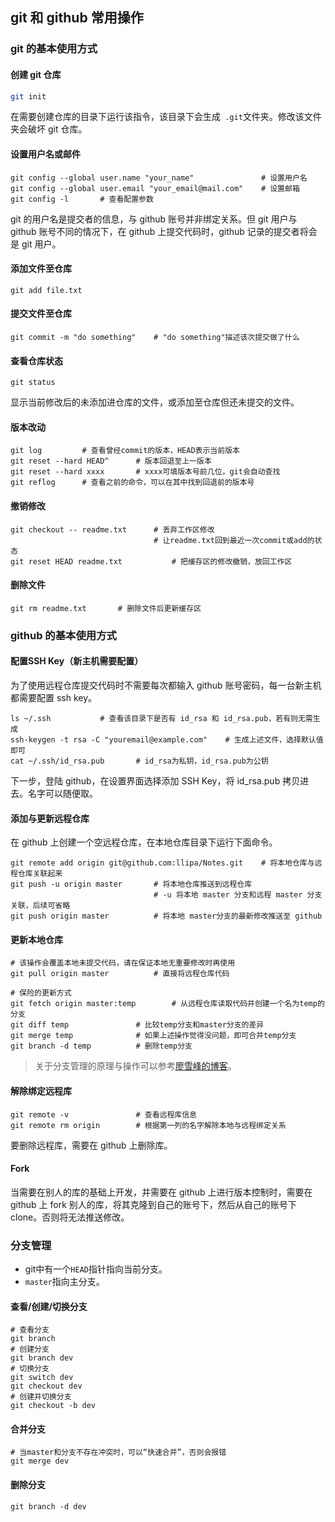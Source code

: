 ## git 和 github 常用操作

### git 的基本使用方式

#### 创建 git 仓库

``` sh
git init
```

在需要创建仓库的目录下运行该指令，该目录下会生成` .git`文件夹。修改该文件夹会破坏 git 仓库。

#### 设置用户名或邮件

```shell
git config --global user.name "your_name" 				# 设置用户名
git config --global user.email "your_email@mail.com"	# 设置邮箱
git config -l		# 查看配置参数
```

git 的用户名是提交者的信息，与 github 账号并非绑定关系。但 git 用户与 github 账号不同的情况下，在 github 上提交代码时，github 记录的提交者将会是 git 用户。

#### 添加文件至仓库

```shell
git add file.txt
```

#### 提交文件至仓库

```shell
git commit -m "do something"	# "do something"描述该次提交做了什么
```

#### 查看仓库状态

``` shell
git status
```

显示当前修改后的未添加进仓库的文件，或添加至仓库但还未提交的文件。

#### 版本改动

```shell
git log			# 查看曾经commit的版本，HEAD表示当前版本
git reset --hard HEAD^		# 版本回退至上一版本
git reset --hard xxxx		# xxxx可填版本号前几位，git会自动查找
git reflog		# 查看之前的命令，可以在其中找到回退前的版本号
```

#### 撤销修改

```shell
git checkout -- readme.txt		# 丢弃工作区修改
								# 让readme.txt回到最近一次commit或add的状态
git reset HEAD readme.txt			# 把缓存区的修改撤销，放回工作区
```

#### 删除文件

```shell
git rm readme.txt		# 删除文件后更新缓存区
```



### github 的基本使用方式

#### 配置SSH Key（新主机需要配置）

为了使用远程仓库提交代码时不需要每次都输入 github 账号密码，每一台新主机都需要配置 ssh key。

```shell
ls ~/.ssh			# 查看该目录下是否有 id_rsa 和 id_rsa.pub，若有则无需生成
ssh-keygen -t rsa -C "youremail@example.com"	# 生成上述文件，选择默认值即可
cat ~/.ssh/id_rsa.pub		# id_rsa为私钥，id_rsa.pub为公钥
```

下一步，登陆 github，在设置界面选择添加 SSH Key，将 id_rsa.pub 拷贝进去。名字可以随便取。

#### 添加与更新远程仓库

在 github 上创建一个空远程仓库，在本地仓库目录下运行下面命令。

```shell
git remote add origin git@github.com:llipa/Notes.git	# 将本地仓库与远程仓库关联起来
git push -u origin master		# 将本地仓库推送到远程仓库
								# -u 将本地 master 分支和远程 master 分支关联，后续可省略
git push origin master			# 将本地 master分支的最新修改推送至 github
```

#### 更新本地仓库

```shell
# 该操作会覆盖本地未提交代码，请在保证本地无重要修改时再使用
git pull origin master			# 直接将远程仓库代码

# 保险的更新方式
git fetch origin master:temp		# 从远程仓库读取代码并创建一个名为temp的分支
git diff temp				# 比较temp分支和master分支的差异
git merge temp				# 如果上述操作觉得没问题，即可合并temp分支
git branch -d temp			# 删除temp分支
```
>关于分支管理的原理与操作可以参考[廖雪峰的博客](https://www.liaoxuefeng.com/wiki/896043488029600/896954848507552)。
#### 解除绑定远程库

```shell
git remote -v				# 查看远程库信息
git remote rm origin		# 根据第一列的名字解除本地与远程绑定关系
```

要删除远程库，需要在 github 上删除库。

#### Fork

当需要在别人的库的基础上开发，并需要在 github 上进行版本控制时，需要在 github 上 fork 别人的库，将其克隆到自己的账号下，然后从自己的账号下 clone。否则将无法推送修改。

### 分支管理

* git中有一个`HEAD`指针指向当前分支。
* `master`指向主分支。

#### 查看/创建/切换分支

```shell
# 查看分支
git branch
# 创建分支
git branch dev
# 切换分支
git switch dev
git checkout dev
# 创建并切换分支
git checkout -b dev
```

#### 合并分支

```shell
# 当master和分支不存在冲突时，可以“快速合并”，否则会报错
git merge dev
```

#### 删除分支

```shell
git branch -d dev
```

